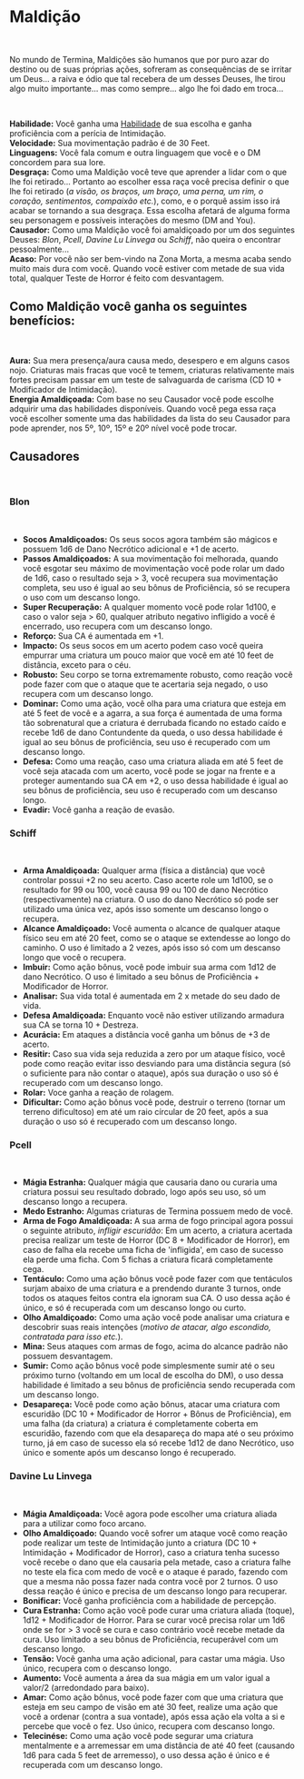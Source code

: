 # Maldição

<br>

No mundo de Termina, Maldições são humanos que por puro azar do destino ou de suas próprias ações, sofreram as consequências de se irritar um Deus... a raiva e ódio que tal recebera de um desses Deuses, lhe tirou algo muito importante... mas como sempre... algo lhe foi dado em troca...

<br>

**Habilidade:** Você ganha uma [Habilidade](../../../src/pages/players/feats.html) de sua escolha e ganha proficiência com a perícia de Intimidação.<br>
**Velocidade:** Sua movimentação padrão é de 30 Feet.<br>
**Linguagens:** Você fala comum e outra linguagem que você e o DM concordem para sua lore. <br>
**Desgraça:** Como uma Maldição você teve que aprender a lidar com o que lhe foi retirado... Portanto ao escolher essa raça você precisa definir o que lhe foi retirado (*a visão, os braços, um braço, uma perna, um rim, o coração, sentimentos, compaixão etc.*), como, e o porquê assim isso irá acabar se tornando a sua desgraça. Essa escolha afetará de alguma forma seu personagem e possíveis interações do mesmo (DM and You). <br>
**Causador:** Como uma Maldição você foi amaldiçoado por um dos seguintes Deuses: *Blon*, *Pcell*, *Davine Lu Linvega* ou *Schiff*, não queira o encontrar pessoalmente... <br>
**Acaso:** Por você não ser bem-vindo na Zona Morta, a mesma acaba sendo muito mais dura com você. Quando você estiver com metade de sua vida total, qualquer Teste de Horror é feito com desvantagem. 


## Como Maldição você ganha os seguintes benefícios:

<br>

**Aura:** Sua mera presença/aura causa medo, desespero e em alguns casos nojo. Criaturas mais fracas que você te temem, criaturas relativamente mais fortes precisam passar em um teste de salvaguarda de carisma (CD 10 + Modificador de Intimidação). <br>
**Energia Amaldiçoada:** Com base no seu Causador você pode escolhe adquirir uma das habilidades disponíveis. Quando você pega essa raça você escolher somente uma das habilidades da lista do seu Causador para pode aprender, nos 5º, 10º, 15º e 20º nível você pode trocar.

## Causadores

<br>

### **Blon** 
<br>

* **Socos Amaldiçoados:** Os seus socos agora também são mágicos e possuem 1d6 de Dano Necrótico adicional e +1 de acerto.
* **Passos Amaldiçoados:** A sua movimentação foi melhorada, quando você esgotar seu máximo de movimentação você pode rolar um dado de 1d6, caso o resultado seja > 3, você recupera sua movimentação completa, seu uso é igual ao seu bônus de Proficiência, só se recupera o uso com um descanso longo.
* **Super Recuperação:** A qualquer momento você pode rolar 1d100, e caso o valor seja > 60, qualquer atributo negativo infligido a você é encerrado, uso recupera com um descanso longo.
* **Reforço:** Sua CA é aumentada em +1.
* **Impacto:** Os seus socos em um acerto podem caso você queira empurrar uma criatura um pouco maior que você em até 10 feet de distância, exceto para o céu. 
* **Robusto:** Seu corpo se torna extremamente robusto, como reação você pode fazer com que o ataque que te acertaria seja negado, o uso recupera com um descanso longo.
* **Dominar:** Como uma ação, você olha para uma criatura que esteja em até 5 feet de você e a agarra, a sua força é aumentada de uma forma tão sobrenatural que a criatura é derrubada ficando no estado caído e recebe 1d6 de dano Contundente da queda, o uso dessa habilidade é igual ao seu bônus de proficiência, seu uso é recuperado com um descanso longo.
* **Defesa:** Como uma reação, caso uma criatura aliada em até 5 feet de você seja atacada com um acerto, você pode se jogar na frente e a proteger aumentando sua CA em +2, o uso dessa habilidade é igual ao seu bônus de proficiência, seu uso é recuperado com um descanso longo.
* **Evadir:** Você ganha a reação de evasão.

### **Schiff**
<br>

* **Arma Amaldiçoada:** Qualquer arma (física a distância) que você controlar possui +2 no seu acerto. Caso acerte role um 1d100, se o resultado for 99 ou 100, você causa 99 ou 100 de dano Necrótico (respectivamente) na criatura. O uso do dano Necrótico só pode ser utilizado uma única vez, após isso somente um descanso longo o recupera.
* **Alcance Amaldiçoado:** Você aumenta o alcance de qualquer ataque físico seu em até 20 feet, como se o ataque se extendesse ao longo do caminho. O uso é limitado a 2 vezes, após isso só com um descanso longo que você o recupera. 
* **Imbuir:** Como ação bônus, você pode imbuir sua arma com 1d12 de dano Necrótico. O uso é limitado a seu bônus de Proficiência + Modificador de Horror.
* **Analisar:** Sua vida total é aumentada em 2 x metade do seu dado de vida.
* **Defesa Amaldiçoada:** Enquanto você não estiver utilizando armadura sua CA se torna 10 + Destreza.
* **Acurácia:** Em ataques a distância você ganha um bônus de +3 de acerto.
* **Resitir:** Caso sua vida seja reduzida a zero por um ataque físico, você pode como reação evitar isso desviando para uma distância segura (só o suficiente para não contar o ataque), após sua duração o uso só é recuperado com um descanso longo.  
* **Rolar:** Voce ganha a reação de rolagem.
* **Dificultar:** Como ação bônus você pode, destruir o terreno (tornar um terreno dificultoso) em até um raio círcular de 20 feet, após a sua duração o uso só é recuperado com um descanso longo.

### **Pcell**
<br>

* **Mágia Estranha:** Qualquer mágia que causaria dano ou curaria uma criatura possui seu resultado dobrado, logo após seu uso, só um descanso longo a recupera.
* **Medo Estranho:** Algumas criaturas de Termina possuem medo de você.
* **Arma de Fogo Amaldiçoada:** A sua arma de fogo principal agora possui o seguinte atributo, *infligir escuridão*: Em um acerto, a criatura acertada precisa realizar um teste de Horror (DC 8 + Modificador de Horror), em caso de falha ela recebe uma ficha de 'infligida', em caso de sucesso ela perde uma ficha. Com 5 fichas a criatura ficará completamente cega.  
* **Tentáculo:** Como uma ação bônus você pode fazer com que tentáculos surjam abaixo de uma criatura e a prendendo durante 3 turnos, onde todos os ataques feitos contra ela ignoram sua CA. O uso dessa ação é único, e só é recuperada com um descanso longo ou curto.
* **Olho Amaldiçoado:** Como uma ação você pode analisar uma criatura e descobrir suas reais intenções (*motivo de atacar, algo escondido, contratada para isso etc.*).
* **Mina:** Seus ataques com armas de fogo, acima do alcance padrão não possuem desvantagem.
* **Sumir:** Como ação bônus você pode simplesmente sumir até o seu próximo turno (voltando em um local de escolha do DM), o uso dessa habilidade é limitado a seu bônus de proficiência sendo recuperada com um descanso longo.
* **Desapareça:** Você pode como ação bônus, atacar uma criatura com escuridão (DC 10 + Modificador de Horror + Bônus de Proficiência), em uma falha (da criatura) a criatura é completamente coberta em escuridão, fazendo com que ela desapareça do mapa até o seu próximo turno, já em caso de sucesso ela só recebe 1d12 de dano Necrótico, uso único e somente após um descanso longo é recuperado. 

### **Davine Lu Linvega**
<br>

* **Mágia Amaldiçoada:** Você agora pode escolher uma criatura aliada para a utilizar como foco arcano.
* **Olho Amaldiçoado:** Quando você sofrer um ataque você como reação pode realizar um teste de Intimidação junto a criatura (DC 10 + Intimidação + Modificador de Horror), caso a criatura tenha sucesso você recebe o dano que ela causaria pela metade, caso a criatura falhe no teste ela fica com medo de você e o ataque é parado, fazendo com que a mesma não possa fazer nada contra você por 2 turnos. O uso dessa reação é único e precisa de um descanso longo para recuperar.
* **Bonificar:** Você ganha proficiência com a habilidade de percepção.
* **Cura Estranha:** Como ação você pode curar uma criatura aliada (toque), 1d12 + Modificador de Horror. Para se curar você precisa rolar um 1d6 onde se for > 3 você se cura e caso contrário você recebe metade da cura. Uso limitado a seu bônus de Proficiência, recuperável com um descanso longo.
* **Tensão:** Você ganha uma ação adicional, para castar uma mágia. Uso único, recupera com o descanso longo.
* **Aumento:** Você aumenta a área da sua mágia em um valor igual a valor/2 (arredondado para baixo).
* **Amar:** Como ação bônus, você pode fazer com que uma criatura que esteja em seu campo de visão em até 30 feet, realize uma ação que você a ordenar (contra a sua vontade), após essa ação ela volta a si e percebe que você o fez. Uso único, recupera com descanso longo.
* **Telecinése:** Como uma ação você pode segurar uma criatura mentalmente e a arremessar em uma distância de até 40 feet (causando 1d6 para cada 5 feet de arremesso), o uso dessa ação é único e é recuperada com um descanso longo.
